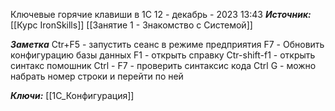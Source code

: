 
Ключевые горячие клавиши в 1С
 12 - декабрь - 2023  13:43 
***Источник:***  [[Курс IronSkills]] [[Занятие 1 - Знакомство с Системой]]

***Заметка*** 
Ctr+F5 - запустить сеанс в режиме предприятия
F7 - Обновить конфигурацию базы данных
F1 - открыть справку
Ctr-shift-f1 - открыть синтакс помошник
Ctrl - F7 - проверить синтаксис кода
Ctrl G - можно набрать номер строки и перейти по ней

***Ключи:*** [[1С_Конфигурация]]